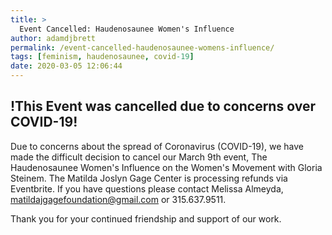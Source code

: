 ```yaml
---
title: >
  Event Cancelled: Haudenosaunee Women's Influence
author: adamdjbrett
permalink: /event-cancelled-haudenosaunee-womens-influence/
tags: [feminism, haudenosaunee, covid-19]
date: 2020-03-05 12:06:44
---
```

## !This Event was cancelled due to concerns over COVID-19!

Due to concerns about the spread of Coronavirus (COVID-19), we have made the difficult decision to cancel our March 9th event, The Haudenosaunee Women's Influence on the Women's Movement with Gloria Steinem.
The Matilda Joslyn Gage Center is processing refunds via Eventbrite.
If you have questions please contact Melissa Almeyda, matildajgagefoundation@gmail.com or 315.637.9511.

Thank you for your continued friendship and support of our work.
